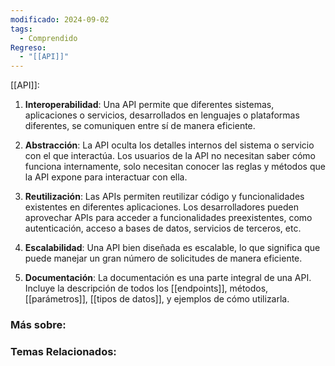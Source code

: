 ```yaml
---
modificado: 2024-09-02
tags:
  - Comprendido
Regreso:
  - "[[API]]"
---
```

[[API]]:

1. **Interoperabilidad**: Una API permite que diferentes sistemas, aplicaciones o servicios, desarrollados en lenguajes o plataformas diferentes, se comuniquen entre sí de manera eficiente.
    
2. **Abstracción**: La API oculta los detalles internos del sistema o servicio con el que interactúa. Los usuarios de la API no necesitan saber cómo funciona internamente, solo necesitan conocer las reglas y métodos que la API expone para interactuar con ella.
    
3. **Reutilización**: Las APIs permiten reutilizar código y funcionalidades existentes en diferentes aplicaciones. Los desarrolladores pueden aprovechar APIs para acceder a funcionalidades preexistentes, como autenticación, acceso a bases de datos, servicios de terceros, etc.
    
4. **Escalabilidad**: Una API bien diseñada es escalable, lo que significa que puede manejar un gran número de solicitudes de manera eficiente.
    
5. **Documentación**: La documentación es una parte integral de una API. Incluye la descripción de todos los [[endpoints]], métodos, [[parámetros]], [[tipos de datos]], y ejemplos de cómo utilizarla.

### Más sobre: 

### Temas Relacionados: